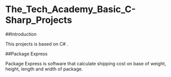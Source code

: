 # The_Tech_Academy_Basic_C-Sharp_Projects

##Introduction

This projects is based on C# .

##Package Express 

Package Express is software that calculate shipping cost on base of weight, height, length and width of package.
